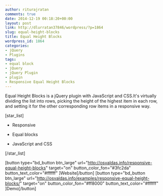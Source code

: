 ```yaml
---
author: riturajratan
comments: true
date: 2014-12-19 00:18:20+00:00
layout: post
link: http://dlurratan37846/wordpress/?p=1864
slug: equal-height-blocks
title: Equal Height Blocks
wordpress_id: 1864
categories:
- jQuery
- Plugins
tags:
- equal block
- jQuery
- jQuery Plugin
- plugin
- Responsive Equal Height Blocks
---
```


Equal Height Blocks is a jQuery plugin with JavaScript and CSS.It's virtually dividing the list into rows, picking the height of the highest item in each row, and setting it for the other corresponding row items in a responsive way.

[star_list]



	
  * Responsive

	
  * Equal blocks

	
  * JavaScript and CSS


[/star_list]

[button type="bd_button btn_large" url="http://osvaldas.info/responsive-equal-height-blocks" target="on" button_color_fon="#3fc2da" button_text_color="#ffffff" ]Website[/button] [button type="bd_button btn_large" url="http://osvaldas.info/examples/responsive-equal-height-blocks/" target="on" button_color_fon="#ff8000" button_text_color="#ffffff" ]Demo[/button]
